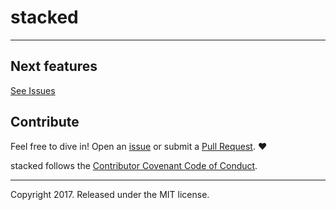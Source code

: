 # stacked

---------------
## Next features ##
[See Issues](https://github.com/stackedapp/stacked/issues?q=is%3Aopen+is%3Aissue)


## Contribute ##
Feel free to dive in! Open an
[issue](https://github.com/stackedapp/stacked/issues/new) or
submit a [Pull Request](https://github.com/stackedapp/stacked/compare). ❤️

stacked follows the [Contributor Covenant Code of Conduct](CODE_OF_CONDUCT.md).

---------------

Copyright 2017.
Released under the MIT license.
